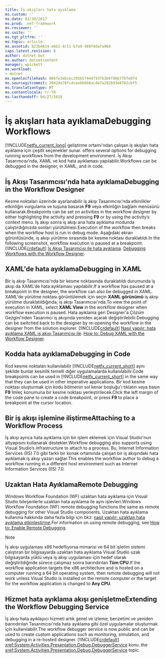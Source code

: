```yaml
---
title: İş akışları hata ayıklama
ms.custom: ''
ms.date: 03/30/2017
ms.prod: .net-framework
ms.reviewer: ''
ms.suite: ''
ms.tgt_pltfrm: ''
ms.topic: article
ms.assetid: b23b4814-ebb1-4c51-b7a9-469f4da7a96d
caps.latest.revision: 8
author: dotnet-bot
ms.author: dotnetcontent
manager: wpickett
ms.workload:
- dotnet
ms.openlocfilehash: 866fe3ebcec295b57444f937b3b6fd6677bfe0f4
ms.sourcegitcommit: 2042de78fcdceebb6b8ac4b7a292b93e8782cbf5
ms.translationtype: MT
ms.contentlocale: tr-TR
ms.lasthandoff: 04/27/2018
---
```

# <a name="debugging-workflows"></a><span data-ttu-id="685c9-102">İş akışları hata ayıklama</span><span class="sxs-lookup"><span data-stu-id="685c9-102">Debugging Workflows</span></span>
[!INCLUDE[netfx_current_long](../../../includes/netfx-current-long-md.md)]<span data-ttu-id="685c9-103"> geliştirme ortamı'ndan çalışan iş akışları hata ayıklama için çeşitli seçenekler sunar.</span><span class="sxs-lookup"><span data-stu-id="685c9-103"> offers several options for debugging running workflows from the development environment.</span></span> <span data-ttu-id="685c9-104">İş Akışı Tasarımcısı'nda, XAML ve kod hata ayıklaması yapılabilir.</span><span class="sxs-lookup"><span data-stu-id="685c9-104">Workflows can be debugged in the designer, in XAML, and in code.</span></span>  
  
## <a name="debugging-in-the-workflow-designer"></a><span data-ttu-id="685c9-105">İş Akışı Tasarımcısı'nda hata ayıklama</span><span class="sxs-lookup"><span data-stu-id="685c9-105">Debugging in the Workflow Designer</span></span>  
 <span data-ttu-id="685c9-106">Kesme noktaları üzerinde ayarlanabilir iş akışı Tasarımcısı'nda etkinlikler etkinliğin vurgulama ve tuşuna basarak **F9** veya etkinliğin bağlam menüsünü kullanarak.</span><span class="sxs-lookup"><span data-stu-id="685c9-106">Breakpoints can be set on activities in the workflow designer by either highlighting the activity and pressing **F9** or by using the activity’s context menu.</span></span> <span data-ttu-id="685c9-107">İş akışı sonra iş akışı ana hata ayıklama modunda çalıştırdığınızda sonları yürütülmesi.</span><span class="sxs-lookup"><span data-stu-id="685c9-107">Execution of the workflow then breaks when the workflow host is run in debug mode.</span></span> <span data-ttu-id="685c9-108">Aşağıdaki ekran görüntüsünde, iş akışı yürütme sırasında bir kesme noktası duraklatıldı.</span><span class="sxs-lookup"><span data-stu-id="685c9-108">In the following screenshot, workflow execution is paused at a breakpoint.</span></span> [!INCLUDE[crdefault](../../../includes/crdefault-md.md)]<span data-ttu-id="685c9-109"> [İş Akışı Tasarımcısı ile hata ayıklama](/visualstudio/workflow-designer/debugging-workflows-with-the-workflow-designer).</span><span class="sxs-lookup"><span data-stu-id="685c9-109"> [Debugging Workflows with the Workflow Designer](/visualstudio/workflow-designer/debugging-workflows-with-the-workflow-designer).</span></span>  
  
## <a name="debugging-in-xaml"></a><span data-ttu-id="685c9-110">XAML'de hata ayıklama</span><span class="sxs-lookup"><span data-stu-id="685c9-110">Debugging in XAML</span></span>  
 <span data-ttu-id="685c9-111">Bir iş akışı Tasarımcısı'nda bir kesme noktasında duraklatıldı durumunda iş akışı da XAML'de hata ayıklaması yapılabilir.</span><span class="sxs-lookup"><span data-stu-id="685c9-111">If a workflow has paused at a breakpoint in the designer, the workflow can also be debugged in XAML.</span></span> <span data-ttu-id="685c9-112">XAML'de yürütme noktası görüntülemek için seçin **XAML görünümü** iş akışı yürütme duraklatıldığında, iş akışı Tasarımcısı'nda.</span><span class="sxs-lookup"><span data-stu-id="685c9-112">To view the point of execution in XAML, select **XAML View** in the workflow designer when workflow execution is paused.</span></span> <span data-ttu-id="685c9-113">Hata ayıklama geri Designer'a Çözüm Gezgini'nden Tasarımcı iş akışında yeniden açarak değiştirilebilir.</span><span class="sxs-lookup"><span data-stu-id="685c9-113">Debugging can be switched back to the designer by re-opening the workflow in the designer from the solution explorer.</span></span> [!INCLUDE[crdefault](../../../includes/crdefault-md.md)]<span data-ttu-id="685c9-114"> [Nasıl yapılır: hata ayıklama XAML iş akışı Tasarımcısı ile](/visualstudio/workflow-designer/how-to-debug-xaml-with-the-workflow-designer).</span><span class="sxs-lookup"><span data-stu-id="685c9-114"> [How to: Debug XAML with the Workflow Designer](/visualstudio/workflow-designer/how-to-debug-xaml-with-the-workflow-designer).</span></span>  
  
## <a name="debugging-in-code"></a><span data-ttu-id="685c9-115">Kodda hata ayıklama</span><span class="sxs-lookup"><span data-stu-id="685c9-115">Debugging in Code</span></span>  
 <span data-ttu-id="685c9-116">Kod kesme noktaları kullanılabilir [!INCLUDE[netfx_current_short](../../../includes/netfx-current-short-md.md)] aynı şekilde bunlar kesinlik temelli diğer uygulamalarda kullanılabilir.</span><span class="sxs-lookup"><span data-stu-id="685c9-116">Code breakpoints can be used in [!INCLUDE[netfx_current_short](../../../includes/netfx-current-short-md.md)] in the same way that they can be used in other imperative applications.</span></span> <span data-ttu-id="685c9-117">Bir kod kesme noktası oluşturmak için kodu bölmenin sol kenar boşluğu'ı tıklatın veya basın **F9** İmleç konumuna bir kesme noktası yerleştirilecek.</span><span class="sxs-lookup"><span data-stu-id="685c9-117">Click the left margin of the code pane to create a code breakpoint, or press **F9** to place a breakpoint at the cursor location.</span></span>  
  
## <a name="attaching-to-a-workflow-process"></a><span data-ttu-id="685c9-118">Bir iş akışı işlemine iliştirme</span><span class="sxs-lookup"><span data-stu-id="685c9-118">Attaching to a Workflow Process</span></span>  
 <span data-ttu-id="685c9-119">İş akışı ayrıca hata ayıklama için bir işlem eklemek için Visual Studio'nun altyapısını kullanarak destekler.</span><span class="sxs-lookup"><span data-stu-id="685c9-119">Workflow debugging also supports using Visual Studio’s infrastructure to attach to a process.</span></span> <span data-ttu-id="685c9-120">Bu, Internet Information Services (IIS) 7.0 gibi farklı bir konak ortamında çalışan bir iş akışındaki hata ayıklamak iş akışı yazarı sağlar.</span><span class="sxs-lookup"><span data-stu-id="685c9-120">This enables the workflow author to debug a workflow running in a different host environment such as Internet Information Services (IIS) 7.0.</span></span>  
  
## <a name="remote-debugging"></a><span data-ttu-id="685c9-121">Uzaktan Hata Ayıklama</span><span class="sxs-lookup"><span data-stu-id="685c9-121">Remote Debugging</span></span>  
 <span data-ttu-id="685c9-122">Windows Workflow Foundation (WF) uzaktan hata ayıklama için Visual Studio bileşenlerle uzaktan hata ayıklama ile aynı işlevleri.</span><span class="sxs-lookup"><span data-stu-id="685c9-122">Windows Workflow Foundation (WF) remote debugging functions the same as remote debugging for other Visual Studio components.</span></span> <span data-ttu-id="685c9-123">Uzaktan hata ayıklama kullanma hakkında daha fazla bilgi için bkz: [nasıl yapılır: uzaktan hata ayıklama etkinleştirme](http://go.microsoft.com/fwlink/?LinkId=196257).</span><span class="sxs-lookup"><span data-stu-id="685c9-123">For information on using remote debugging, see [How to: Enable Remote Debugging](http://go.microsoft.com/fwlink/?LinkId=196257).</span></span>  
  
> [!NOTE]
>  <span data-ttu-id="685c9-124">İş akışı uygulaması x86 hedefliyorsa mimarisi ve 64 bit işletim sistemi çalıştıran bir bilgisayarda uzaktan hata ayıklama Visual Studio uzak bilgisayarda yüklü veya iş akışı uygulaması için hedef olarak değiştirildiğinde sürece çalışmaz sonra barındırılan **Tüm CPU**.</span><span class="sxs-lookup"><span data-stu-id="685c9-124">If the workflow application targets the x86 architecture and is hosted on a computer running a 64 bit operating system, then remote debugging will not work unless Visual Studio is installed on the remote computer or the target for the workflow application is changed to **Any CPU**.</span></span>  
  
## <a name="extending-the-workflow-debugging-service"></a><span data-ttu-id="685c9-125">Hizmet hata ayıklama akışı genişletme</span><span class="sxs-lookup"><span data-stu-id="685c9-125">Extending the Workflow Debugging Service</span></span>  
 <span data-ttu-id="685c9-126">İş akışı hata ayıklayıcı hizmeti artık genel ve izleme, benzetimi ve yeniden barındırılan Tasarımcısı'nda hata ayıklama gibi özel uygulamalar oluşturmak için kullanılabilir.</span><span class="sxs-lookup"><span data-stu-id="685c9-126">The workflow debugger service is now public and can be used to create custom applications such as monitoring, simulation, and debugging in a re-hosted designer.</span></span> [!INCLUDE[crdefault](../../../includes/crdefault-md.md)]<span data-ttu-id="685c9-127"> <xref:System.Activities.Presentation.Debug.DebuggerService> konu.</span><span class="sxs-lookup"><span data-stu-id="685c9-127"> the <xref:System.Activities.Presentation.Debug.DebuggerService> topic.</span></span>
